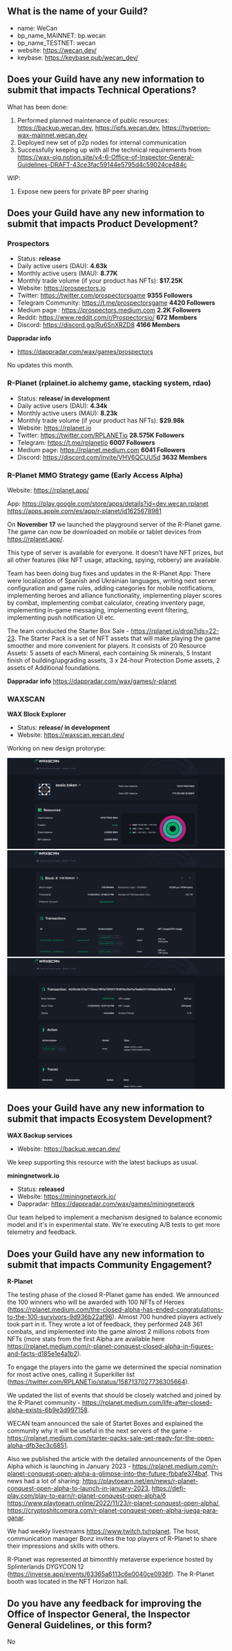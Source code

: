 ## What is the name of your Guild?

* name: WeCan
* bp_name_MAINNET: bp.wecan
* bp_name_TESTNET: wecan
* website: https://wecan.dev/
* keybase: https://keybase.pub/wecan_dev/

## Does your Guild have any new information to submit that impacts Technical Operations?

What has been done:
1. Performed planned maintenance of public resources: https://backup.wecan.dev, https://ipfs.wecan.dev, https://hyperion-wax-mainnet.wecan.dev
2. Deployed new set of p2p nodes for internal communication
3. Successfully keeping up with all the technical requirements from https://wax-oig.notion.site/v4-6-Office-of-Inspector-General-Guidelines-DRAFT-43ce3fac59144e5795d4c59024ce484c

WIP:
1. Expose new peers for private BP peer sharing

## Does your Guild have any new information to submit that impacts Product Development?

### Prospectors
* Status: **release**
* Daily active users (DAU): **4.63k**
* Monthly active users (MAU): **8.77K**
* Monthly trade volume (if your product has NFTs): **$17.25K**
* Website: https://prospectors.io
* Twitter: https://twitter.com/prospectorsgame **9355 Followers**
* Telegram Community: https://t.me/prospectorsgame **4420 Followers**
* Medium page : https://prospectors.medium.com **2.2K Followers**
* Reddit: https://www.reddit.com/r/Prospectorsio/ **672 Members**
* Discord: https://discord.gg/Ru6SnXRZD8 **4166 Members**

**Dappradar info**
* https://dappradar.com/wax/games/prospectors

No updates this month.

### R-Planet (rplainet.io alchemy game, stacking system, rdao)
* Status: **release/ in development**
* Daily active users (DAU): **4.34k**
* Monthly active users (MAU): **8.23k**
* Monthly trade volume (if your product has NFTs): **$29.98k**
* Website: https://rplanet.io
* Twitter: https://twitter.com/RPLANETio **28.575K Followers**
* Telegram: https://t.me/rplanetio **6007 Followers**
* Medium page: https://rplanet.medium.com **6041 Followers**
* Discord: https://discord.com/invite/VHV6QCUU5d **3632 Members**

### R-Planet MMO Strategy game (Early Access Alpha)
Website:
https://rplanet.app/

App:
https://play.google.com/store/apps/details?id=dev.wecan.rplanet
https://apps.apple.com/es/app/r-planet/id1625678981


On __November 17__ we launched the playground server of the R-Planet game.
The game can now be downloaded on mobile or tablet devices from https://rplanet.app/.

This type of server is available for everyone.
It doesn’t have NFT prizes, but all other features (like NFT usage, attacking, spying, robbery) are available.

Team has been doing bug fixes and updates in the R-Planet App:
There were localization of Spanish and Ukrainian languages, writing next server configuration and game rules, adding categories for mobile notifications, implementing heroes and alliance functionality, implementing player scores by combat, implementing combat calculator, creating inventory page, implementing in-game messaging, implementing event filtering, implementing push notification UI etc.

The team conducted the Starter Box Sale - https://rplanet.io/drop?ids=22-23.
The Starter Pack is a set of NFT assets that will make playing the game smoother and more convenient for players.
It consists of 20 Resource Assets: 5 assets of each Mineral, each containing 5k minerals, 5 Instant finish of building/upgrading assets, 3 x 24-hour Protection Dome assets, 2 assets of Additional foundations.  

**Dappradar info**
https://dappradar.com/wax/games/r-planet


### WAXSCAN
**WAX Block Explorer**
* Status: **release/ in development**
* Website: https://waxscan.wecan.dev/

Working on new design protorype:

![twitter](images/wecan_image25.jpg)
![twitter](images/wecan_image26.jpg)
![twitter](images/wecan_image27.jpg)

## Does your Guild have any new information to submit that impacts Ecosystem Development?

**WAX Backup services**
* Website: https://backup.wecan.dev/

We keep supporting this resource with the latest backups as usual.

**miningnetwork.io**
* Status: **released**
* Website: https://miningnetwork.io/
* Dappradar: https://dappradar.com/wax/games/miningnetwork

Our team helped to implement a mechanism designed to balance economic model and it's in experimental state.
We're executing A/B tests to get more telemetry and feedback.

## Does your Guild have any new information to submit that impacts Community Engagement?

**R-Planet**

The testing phase of the closed R-Planet game has ended. We announced the 100 winners who will be awarded with 100 NFTs of Heroes (https://rplanet.medium.com/the-closed-alpha-has-ended-congratulations-to-the-100-survivors-9d936b22af96). Almost 700 hundred players actively took part in it. They wrote a lot of feedback, they performed  248 361 combats, and implemented into the game almost 2 millions robots from NFTs (more stats from the first Alpha are available here https://rplanet.medium.com/r-planet-conquest-closed-alpha-in-figures-and-facts-d185e1e4a1b2).


To engage the players into the game we determined the special nomination for most active ones, calling it Superkiller list (https://twitter.com/RPLANETio/status/1587137027736305664).

We updated the list of events that should be closely watched and joined by the R-Planet community - https://rplanet.medium.com/life-after-closed-alpha-exists-6b9e3d997158.

WECAN team announced the sale of Startet Boxes and explained the community why it will be useful in the next servers of the game - https://rplanet.medium.com/starter-packs-sale-get-ready-for-the-open-alpha-dfb3ec3c6851.

Also we published the article with the detailed announcements of the Open Alpha which is launching in January 2023 - https://rplanet.medium.com/r-planet-conquest-open-alpha-a-glimpse-into-the-future-fbbafe374baf. This news had a lot of sharing:
https://playtoearn.net/en/news/r-planet-conquest-open-alpha-to-launch-in-january-2023,  https://defi-play.com/play-to-earn/r-planet-conquest-open-alpha/б https://www.playtoearn.online/2022/11/23/r-planet-conquest-open-alpha/, https://cryptoshitcompra.com/r-planet-conquest-open-alpha-juega-para-ganar.

We had weekly livestreams https://www.twitch.tv/rplanet. The host, communication manager Bonz invites the top players of R-Planet to share their impressions and skills with others.

R-Planet was represented at bimonthly metaverse experience hosted by
Splinterlands DYGYCON 12 (https://inverse.app/events/63365a6113c6e0040ce0936f). The R-Planet booth was located in the NFT Horizon hall.  


## Do you have any feedback for improving the Office of Inspector General, the Inspector General Guidelines, or this form?

No
